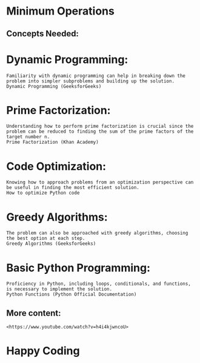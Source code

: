 #  Minimum Operations
## Concepts Needed:
# Dynamic Programming:
	Familiarity with dynamic programming can help in breaking down the problem into simpler subproblems and building up the solution.
	Dynamic Programming (GeeksforGeeks)
# Prime Factorization:

	Understanding how to perform prime factorization is crucial since the problem can be reduced to finding the sum of the prime factors of the target number n.
	Prime Factorization (Khan Academy)
# Code Optimization:
	Knowing how to approach problems from an optimization perspective can be useful in finding the most efficient solution.
	How to optimize Python code
# Greedy Algorithms:
	The problem can also be approached with greedy algorithms, choosing the best option at each step.
	Greedy Algorithms (GeeksforGeeks)
# Basic Python Programming:
	Proficiency in Python, including loops, conditionals, and functions, is necessary to implement the solution.
	Python Functions (Python Official Documentation)
## More content:
	<https://www.youtube.com/watch?v=h4i4kjwncoU>
# Happy Coding
